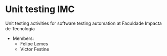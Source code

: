 # Unit testing IMC
Unit testing activities for software testing automation at Faculdade Impacta de Tecnologia

- Members:
    - Felipe Lemes
    - Victor Festine
